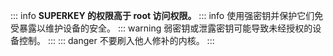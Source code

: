 ::: info
**SUPERKEY 的权限高于 root 访问权限。**
::: info
使用强密钥并保护它们免受暴露以维护设备的安全。
::: warning
弱密钥或泄露密钥可能导致未经授权的设备控制。
:::
::: danger
不要刷入他人修补的内核。
:::
